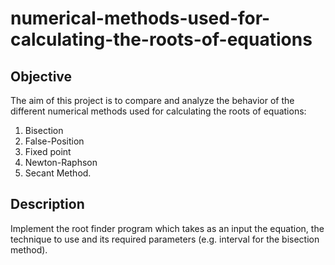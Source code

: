 # numerical-methods-used-for-calculating-the-roots-of-equations
## Objective
The aim of this project is to compare and analyze the behavior of the different 
numerical methods used for calculating the roots of equations:
  1. Bisection
  2. False-Position
  3. Fixed point
  4. Newton-Raphson
  5. Secant Method.
## Description
Implement the root finder program which takes as an input the 
equation, the technique to use and its required parameters (e.g. interval for the 
bisection method).

  
